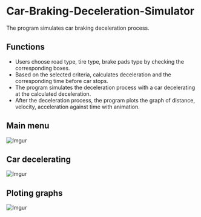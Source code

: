 # Car-Braking-Deceleration-Simulator

The program simulates car braking deceleration process.

## Functions

* Users choose road type, tire type, brake pads type by checking the corresponding boxes. 
* Based on the selected criteria, calculates deceleration and the corresponding time before car stops.
* The program simulates the deceleration process with a car decelerating at the calculated deceleration. 
* After the deceleration process, the program plots the graph of distance, velocity, acceleration against time with animation. 

## Main menu

![Imgur](https://imgur.com/4Ep0SL8.jpeg)

## Car decelerating
![Imgur](https://imgur.com/fIamR2g.jpeg)

## Ploting graphs
![Imgur](https://imgur.com/GJj04Vj.jpeg)
